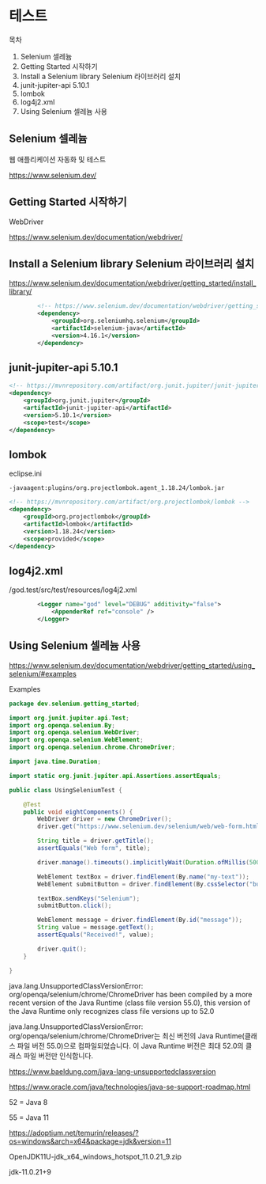 # 테스트

목차

1. Selenium 셀레늄
2. Getting Started 시작하기
3. Install a Selenium library Selenium 라이브러리 설치
4. junit-jupiter-api 5.10.1
5. lombok
6. log4j2.xml
7. Using Selenium 셀레늄 사용

## Selenium 셀레늄
웹 애플리케이션 자동화 및 테스트

https://www.selenium.dev/

## Getting Started 시작하기
WebDriver

https://www.selenium.dev/documentation/webdriver/

## Install a Selenium library Selenium 라이브러리 설치
https://www.selenium.dev/documentation/webdriver/getting_started/install_library/

```xml
		<!-- https://www.selenium.dev/documentation/webdriver/getting_started/install_library/ -->
		<dependency>
			<groupId>org.seleniumhq.selenium</groupId>
			<artifactId>selenium-java</artifactId>
			<version>4.16.1</version>
		</dependency>
```

## junit-jupiter-api 5.10.1

```xml
<!-- https://mvnrepository.com/artifact/org.junit.jupiter/junit-jupiter-api -->
<dependency>
    <groupId>org.junit.jupiter</groupId>
    <artifactId>junit-jupiter-api</artifactId>
    <version>5.10.1</version>
    <scope>test</scope>
</dependency>
```

## lombok
eclipse.ini
```
-javaagent:plugins/org.projectlombok.agent_1.18.24/lombok.jar
```

```xml
<!-- https://mvnrepository.com/artifact/org.projectlombok/lombok -->
<dependency>
    <groupId>org.projectlombok</groupId>
    <artifactId>lombok</artifactId>
    <version>1.18.24</version>
    <scope>provided</scope>
</dependency>
```

## log4j2.xml
/god.test/src/test/resources/log4j2.xml
```xml
		<Logger name="god" level="DEBUG" additivity="false">
			<AppenderRef ref="console" />
		</Logger>
```

## Using Selenium 셀레늄 사용

https://www.selenium.dev/documentation/webdriver/getting_started/using_selenium/#examples

Examples

```java
package dev.selenium.getting_started;

import org.junit.jupiter.api.Test;
import org.openqa.selenium.By;
import org.openqa.selenium.WebDriver;
import org.openqa.selenium.WebElement;
import org.openqa.selenium.chrome.ChromeDriver;

import java.time.Duration;

import static org.junit.jupiter.api.Assertions.assertEquals;

public class UsingSeleniumTest {

    @Test
    public void eightComponents() {
        WebDriver driver = new ChromeDriver();
        driver.get("https://www.selenium.dev/selenium/web/web-form.html");

        String title = driver.getTitle();
        assertEquals("Web form", title);

        driver.manage().timeouts().implicitlyWait(Duration.ofMillis(500));

        WebElement textBox = driver.findElement(By.name("my-text"));
        WebElement submitButton = driver.findElement(By.cssSelector("button"));

        textBox.sendKeys("Selenium");
        submitButton.click();

        WebElement message = driver.findElement(By.id("message"));
        String value = message.getText();
        assertEquals("Received!", value);

        driver.quit();
    }

}
```

java.lang.UnsupportedClassVersionError: org/openqa/selenium/chrome/ChromeDriver has been compiled by a more recent version of the Java Runtime (class file version 55.0), this version of the Java Runtime only recognizes class file versions up to 52.0

java.lang.UnsupportedClassVersionError: org/openqa/selenium/chrome/ChromeDriver는 최신 버전의 Java Runtime(클래스 파일 버전 55.0)으로 컴파일되었습니다. 이 Java Runtime 버전은 최대 52.0의 클래스 파일 버전만 인식합니다.

https://www.baeldung.com/java-lang-unsupportedclassversion

https://www.oracle.com/java/technologies/java-se-support-roadmap.html

52 = Java 8

55 = Java 11

https://adoptium.net/temurin/releases/?os=windows&arch=x64&package=jdk&version=11

OpenJDK11U-jdk_x64_windows_hotspot_11.0.21_9.zip

jdk-11.0.21+9

